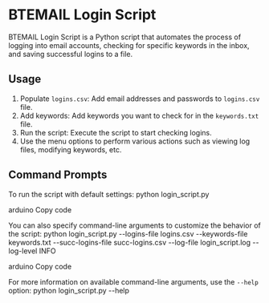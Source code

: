 # BTEMAIL Login Script

BTEMAIL Login Script is a Python script that automates the process of logging into email accounts, checking for specific keywords in the inbox, and saving successful logins to a file.

## Usage

1. Populate `logins.csv`: Add email addresses and passwords to `logins.csv` file.
2. Add keywords: Add keywords you want to check for in the `keywords.txt` file.
3. Run the script: Execute the script to start checking logins.
4. Use the menu options to perform various actions such as viewing log files, modifying keywords, etc.

## Command Prompts

To run the script with default settings:
python login_script.py

arduino
Copy code

You can also specify command-line arguments to customize the behavior of the script:
python login_script.py --logins-file logins.csv --keywords-file keywords.txt --succ-logins-file succ-logins.csv --log-file login_script.log --log-level INFO

arduino
Copy code

For more information on available command-line arguments, use the `--help` option:
python login_script.py --help
